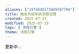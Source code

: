 ```yaml
---
aliases: ["1974840173809397706"]
title: 触发外部系统流程设置
created: 2025-07-15
modified: 2025-07-15
tags: ['流程引擎']
theme: 流程引擎
---
```


更新中...